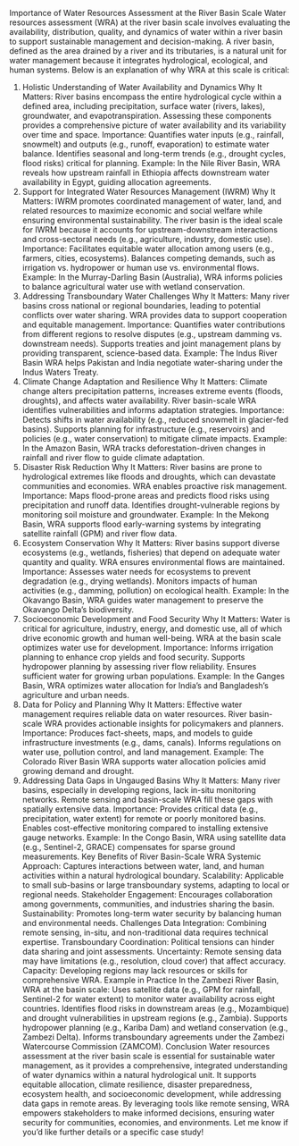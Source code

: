 Importance of Water Resources Assessment at the River Basin Scale
Water resources assessment (WRA) at the river basin scale involves evaluating the availability, distribution, quality, and dynamics of water within a river basin to support sustainable management and decision-making. A river basin, defined as the area drained by a river and its tributaries, is a natural unit for water management because it integrates hydrological, ecological, and human systems. Below is an explanation of why WRA at this scale is critical:
1. Holistic Understanding of Water Availability and Dynamics
Why It Matters: River basins encompass the entire hydrological cycle within a defined area, including precipitation, surface water (rivers, lakes), groundwater, and evapotranspiration. Assessing these components provides a comprehensive picture of water availability and its variability over time and space.
Importance:
Quantifies water inputs (e.g., rainfall, snowmelt) and outputs (e.g., runoff, evaporation) to estimate water balance.
Identifies seasonal and long-term trends (e.g., drought cycles, flood risks) critical for planning.
Example: In the Nile River Basin, WRA reveals how upstream rainfall in Ethiopia affects downstream water availability in Egypt, guiding allocation agreements.
2. Support for Integrated Water Resources Management (IWRM)
Why It Matters: IWRM promotes coordinated management of water, land, and related resources to maximize economic and social welfare while ensuring environmental sustainability. The river basin is the ideal scale for IWRM because it accounts for upstream-downstream interactions and cross-sectoral needs (e.g., agriculture, industry, domestic use).
Importance:
Facilitates equitable water allocation among users (e.g., farmers, cities, ecosystems).
Balances competing demands, such as irrigation vs. hydropower or human use vs. environmental flows.
Example: In the Murray-Darling Basin (Australia), WRA informs policies to balance agricultural water use with wetland conservation.
3. Addressing Transboundary Water Challenges
Why It Matters: Many river basins cross national or regional boundaries, leading to potential conflicts over water sharing. WRA provides data to support cooperation and equitable management.
Importance:
Quantifies water contributions from different regions to resolve disputes (e.g., upstream damming vs. downstream needs).
Supports treaties and joint management plans by providing transparent, science-based data.
Example: The Indus River Basin WRA helps Pakistan and India negotiate water-sharing under the Indus Waters Treaty.
4. Climate Change Adaptation and Resilience
Why It Matters: Climate change alters precipitation patterns, increases extreme events (floods, droughts), and affects water availability. River basin-scale WRA identifies vulnerabilities and informs adaptation strategies.
Importance:
Detects shifts in water availability (e.g., reduced snowmelt in glacier-fed basins).
Supports planning for infrastructure (e.g., reservoirs) and policies (e.g., water conservation) to mitigate climate impacts.
Example: In the Amazon Basin, WRA tracks deforestation-driven changes in rainfall and river flow to guide climate adaptation.
5. Disaster Risk Reduction
Why It Matters: River basins are prone to hydrological extremes like floods and droughts, which can devastate communities and economies. WRA enables proactive risk management.
Importance:
Maps flood-prone areas and predicts flood risks using precipitation and runoff data.
Identifies drought-vulnerable regions by monitoring soil moisture and groundwater.
Example: In the Mekong Basin, WRA supports flood early-warning systems by integrating satellite rainfall (GPM) and river flow data.
6. Ecosystem Conservation
Why It Matters: River basins support diverse ecosystems (e.g., wetlands, fisheries) that depend on adequate water quantity and quality. WRA ensures environmental flows are maintained.
Importance:
Assesses water needs for ecosystems to prevent degradation (e.g., drying wetlands).
Monitors impacts of human activities (e.g., damming, pollution) on ecological health.
Example: In the Okavango Basin, WRA guides water management to preserve the Okavango Delta’s biodiversity.
7. Socioeconomic Development and Food Security
Why It Matters: Water is critical for agriculture, industry, energy, and domestic use, all of which drive economic growth and human well-being. WRA at the basin scale optimizes water use for development.
Importance:
Informs irrigation planning to enhance crop yields and food security.
Supports hydropower planning by assessing river flow reliability.
Ensures sufficient water for growing urban populations.
Example: In the Ganges Basin, WRA optimizes water allocation for India’s and Bangladesh’s agriculture and urban needs.
8. Data for Policy and Planning
Why It Matters: Effective water management requires reliable data on water resources. River basin-scale WRA provides actionable insights for policymakers and planners.
Importance:
Produces fact-sheets, maps, and models to guide infrastructure investments (e.g., dams, canals).
Informs regulations on water use, pollution control, and land management.
Example: The Colorado River Basin WRA supports water allocation policies amid growing demand and drought.
9. Addressing Data Gaps in Ungauged Basins
Why It Matters: Many river basins, especially in developing regions, lack in-situ monitoring networks. Remote sensing and basin-scale WRA fill these gaps with spatially extensive data.
Importance:
Provides critical data (e.g., precipitation, water extent) for remote or poorly monitored basins.
Enables cost-effective monitoring compared to installing extensive gauge networks.
Example: In the Congo Basin, WRA using satellite data (e.g., Sentinel-2, GRACE) compensates for sparse ground measurements.
Key Benefits of River Basin-Scale WRA
Systemic Approach: Captures interactions between water, land, and human activities within a natural hydrological boundary.
Scalability: Applicable to small sub-basins or large transboundary systems, adapting to local or regional needs.
Stakeholder Engagement: Encourages collaboration among governments, communities, and industries sharing the basin.
Sustainability: Promotes long-term water security by balancing human and environmental needs.
Challenges
Data Integration: Combining remote sensing, in-situ, and non-traditional data requires technical expertise.
Transboundary Coordination: Political tensions can hinder data sharing and joint assessments.
Uncertainty: Remote sensing data may have limitations (e.g., resolution, cloud cover) that affect accuracy.
Capacity: Developing regions may lack resources or skills for comprehensive WRA.
Example in Practice
In the Zambezi River Basin, WRA at the basin scale:
Uses satellite data (e.g., GPM for rainfall, Sentinel-2 for water extent) to monitor water availability across eight countries.
Identifies flood risks in downstream areas (e.g., Mozambique) and drought vulnerabilities in upstream regions (e.g., Zambia).
Supports hydropower planning (e.g., Kariba Dam) and wetland conservation (e.g., Zambezi Delta).
Informs transboundary agreements under the Zambezi Watercourse Commission (ZAMCOM).
Conclusion
Water resources assessment at the river basin scale is essential for sustainable water management, as it provides a comprehensive, integrated understanding of water dynamics within a natural hydrological unit. It supports equitable allocation, climate resilience, disaster preparedness, ecosystem health, and socioeconomic development, while addressing data gaps in remote areas. By leveraging tools like remote sensing, WRA empowers stakeholders to make informed decisions, ensuring water security for communities, economies, and environments. Let me know if you’d like further details or a specific case study!

